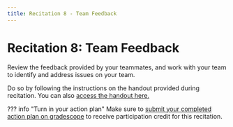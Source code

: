 ```yaml
---
title: Recitation 8 - Team Feedback
---
```


# Recitation 8: Team Feedback

Review the feedback provided by your teammates, and work with your team to identify and address issues on your team.

Do so by following the instructions on the handout provided during recitation. You can also [access the handout here.](https://docs.google.com/document/d/1PfutGyMwRRWr83zhUgbOZiBoZlc_ZuUl/edit?usp=sharing&ouid=103835569344818242692&rtpof=true&sd=true)

??? info "Turn in your action plan"
		Make sure to [submit your completed action plan on gradescope](https://www.gradescope.com/courses/488839/assignments/2772540) to receive participation credit for this recitation.
